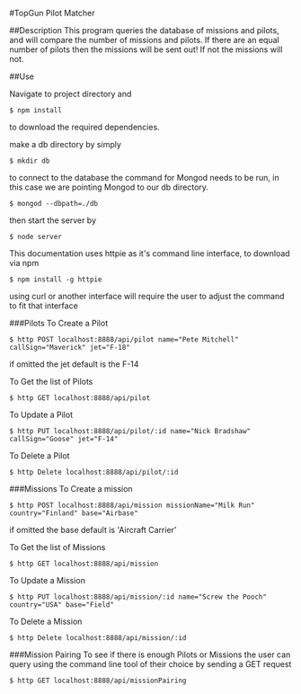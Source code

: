 #TopGun Pilot Matcher

##Description
This program queries the database of missions and pilots, and will compare the number of missions and pilots. If there are an equal number of pilots then the missions will be sent out! If not the missions will not.

##Use

Navigate to project directory and

`$ npm install`

to download the required dependencies.

make a db directory by simply

`$ mkdir db`

to connect to the database the command for Mongod needs to be run, in this case we are pointing Mongod to our db directory.

`$ mongod --dbpath=./db`

then start the server by

`$ node server`

This documentation uses httpie as it's command line interface, to download via npm

`$ npm install -g httpie`

using curl or another interface will require the user to adjust the command to fit that interface


###Pilots
To Create a Pilot

`$ http POST localhost:8888/api/pilot name="Pete Mitchell" callSign="Maverick" jet="F-18"`

if omitted the jet default is the F-14

To Get the list of Pilots

`$ http GET localhost:8888/api/pilot`

To Update a Pilot

`$ http PUT localhost:8888/api/pilot/:id name="Nick Bradshaw" callSign="Goose" jet="F-14"`

To Delete a Pilot

`$ http Delete localhost:8888/api/pilot/:id`

###Missions
To Create a mission

`$ http POST localhost:8888/api/mission missionName="Milk Run" country="Finland" base="Airbase"`

if omitted the base default is 'Aircraft Carrier'

To Get the list of Missions

`$ http GET localhost:8888/api/mission`

To Update a Mission

`$ http PUT localhost:8888/api/mission/:id name="Screw the Pooch" country="USA" base="Field"`

To Delete a Mission

`$ http Delete localhost:8888/api/mission/:id`

###Mission Pairing
To see if there is enough Pilots or Missions the user can query using the command line tool of their choice by sending a GET request

`$ http GET localhost:8888/api/missionPairing`
